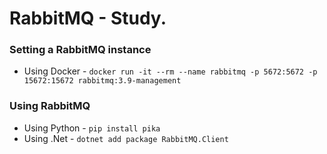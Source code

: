 # RabbitMQ - Study.


### Setting a RabbitMQ instance
- Using Docker - `docker run -it --rm --name rabbitmq -p 5672:5672 -p 15672:15672 rabbitmq:3.9-management`

### Using RabbitMQ
- Using Python - `pip install pika`
- Using .Net  - `dotnet add package RabbitMQ.Client`
